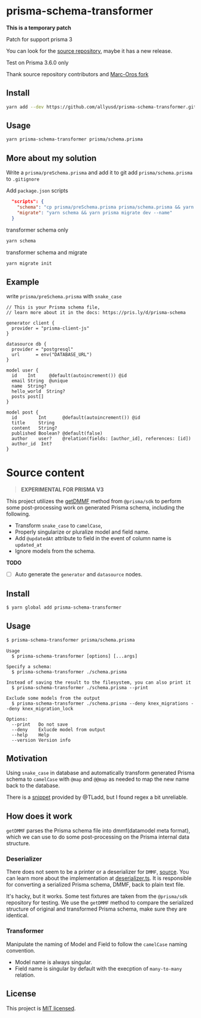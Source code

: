 # prisma-schema-transformer

**This is a temporary patch**

Patch for support prisma 3

You can look for the [source repository](https://github.com/IBM/prisma-schema-transformer), maybe it has a new release.

Test on Prisma 3.6.0 only

Thank source repository contributors and [Marc-Oros fork](https://github.com/Marc-Oros/prisma-schema-transformer)

## Install

```bash
yarn add --dev https://github.com/allyusd/prisma-schema-transformer.git
```

## Usage

```bash
yarn prisma-schema-transformer prisma/schema.prisma
```

## More about my solution

Write a `prisma/preSchema.prisma` and add it to git
add `prisma/schema.prisma` to `.gitignore`

Add `package.json` scripts

```json
  "scripts": {
    "schema": "cp prisma/preSchema.prisma prisma/schema.prisma && yarn prisma-schema-transformer prisma/schema.prisma",
    "migrate": "yarn schema && yarn prisma migrate dev --name"
  }
```

transformer schema only

```bash
yarn schema
```

transformer schema and migrate

```bash
yarn migrate init
```

## Example

write `prisma/preSchema.prisma` with `snake_case`

```prisma
// This is your Prisma schema file,
// learn more about it in the docs: https://pris.ly/d/prisma-schema

generator client {
  provider = "prisma-client-js"
}

datasource db {
  provider = "postgresql"
  url      = env("DATABASE_URL")
}

model user {
  id    Int     @default(autoincrement()) @id
  email String  @unique
  name  String?
  hello_world  String?
  posts post[]
}

model post {
  id        Int      @default(autoincrement()) @id
  title     String
  content   String?
  published Boolean? @default(false)
  author    user?    @relation(fields: [author_id], references: [id])
  author_id  Int?
}
```

# Source content

> **EXPERIMENTAL FOR PRISMA V3**

This project utilizes the [getDMMF](https://github.com/prisma/prisma/blob/023249752380976d797518e1350199895246d099/src/packages/sdk/src/engineCommands.ts#L45) method from `@prisma/sdk` to perform some post-processing work on generated Prisma schema, including the following.

- Transform `snake_case` to `camelCase`, 
- Properly singularize or pluralize model and field name.
- Add `@updatedAt` attribute to field in the event of column name is `updated_at`
- Ignore models from the schema.

__TODO__

- [ ] Auto generate the `generator` and `datasource` nodes.

## Install

```bash
$ yarn global add prisma-schema-transformer
```

## Usage

```bash
$ prisma-schema-transformer prisma/schema.prisma
```

```
Usage
  $ prisma-schema-transformer [options] [...args]

Specify a schema:
  $ prisma-schema-transformer ./schema.prisma

Instead of saving the result to the filesystem, you can also print it
  $ prisma-schema-transformer ./schema.prisma --print

Exclude some models from the output
  $ prisma-schema-transformer ./schema.prisma --deny knex_migrations --deny knex_migration_lock

Options:
  --print   Do not save
  --deny    Exlucde model from output
  --help    Help
  --version Version info
```

## Motivation

Using `snake_case` in database and automatically transform generated Prisma schema to `camelCase` with `@map` and `@@map` as needed to map the new name back to the database.

There is a [snippet](https://github.com/prisma/prisma/issues/1934#issuecomment-618063631) provided by @TLadd, but I found regex a bit unreliable.

## How does it work

`getDMMF` parses the Prisma schema file into dmmf(datamodel meta format), which we can use to do some post-processing on the Prisma internal data structure.

### Deserializer

There does not seem to be a printer or a deserializer for `DMMF`, [source](https://github.com/prisma/prisma/issues/515#issuecomment-619999178). You can learn more about the implementation at [deserializer.ts](./src/deserializer.ts). It is responsible for converting a serialized Prisma schema, DMMF, back to plain text file.

It's hacky, but it works. Some test fixtures are taken from the `@prisma/sdk` repository for testing. We use the `getDMMF` method to compare the serialized structure of original and transformed Prisma schema, make sure they are identical.

### Transformer

Manipulate the naming of Model and Field to follow the `camelCase` naming convention.

- Model name is always singular.
- Field name is singular by default with the execption of `many-to-many` relation.

## License

This project is [MIT licensed](./LICENSE).

